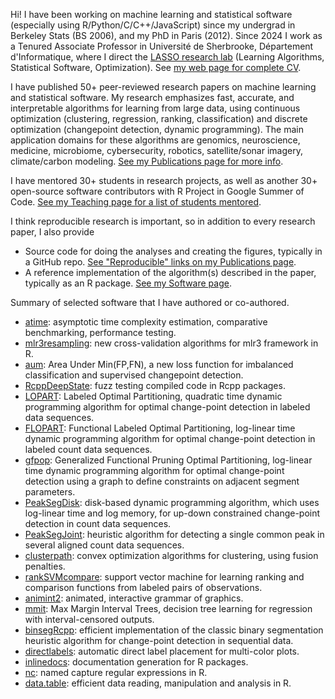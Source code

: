 Hi! I have been working on machine learning and statistical software
(especially using R/Python/C/C++/JavaScript) since my undergrad in
Berkeley Stats (BS 2006), and my PhD in Paris (2012). Since 2024 I
work as a Tenured Associate Professor in Université de Sherbrooke,
Département d'Informatique, where I direct the [LASSO research
lab](https://lassolab.org/) (Learning Algorithms, Statistical
Software, Optimization). 
See [my web page for complete
CV](https://tdhock.github.io/).

I have published 50+ peer-reviewed research papers on machine learning and statistical software. 
My research emphasizes fast, accurate, and interpretable algorithms for learning from large data, using continuous optimization (clustering, regression, ranking, classification) and discrete optimization (changepoint detection, dynamic programming). The main application domains for these algorithms are genomics, neuroscience, medicine, microbiome, cybersecurity, robotics, satellite/sonar imagery, climate/carbon modeling. [See my Publications page for more info](https://tdhock.github.io/publications/).

I have mentored 30+ students in research projects, as well as another 30+ open-source software contributors with R Project in Google Summer of Code.
[See my Teaching page for a list of students mentored](https://tdhock.github.io/teaching/).

I think reproducible research is important, so in addition to every research paper, I also provide

* Source code for doing the analyses and creating the figures,
  typically in a GitHub repo. [See "Reproducible" links on my
  Publications page](https://tdhock.github.io/publications/).
* A reference implementation of the algorithm(s) described in the
  paper, typically as an R package. [See my Software
  page](https://tdhock.github.io/software/).
  
Summary of selected software that I have authored or co-authored.

* [atime](https://github.com/tdhock/atime): asymptotic time complexity estimation, comparative benchmarking, performance testing.
* [mlr3resampling](https://github.com/tdhock/mlr3resampling): new cross-validation algorithms for mlr3 framework in R.
* [aum](https://github.com/tdhock/aum): Area Under Min(FP,FN), a new loss function for imbalanced classification and supervised changepoint detection.
* [RcppDeepState](https://github.com/FabrizioSandri/RcppDeepState): fuzz testing compiled code in Rcpp packages.
* [LOPART](https://github.com/tdhock/LOPART): Labeled Optimal Partitioning, quadratic time dynamic programming algorithm for optimal change-point detection in labeled data sequences.
* [FLOPART](https://github.com/tdhock/FLOPART): Functional Labeled Optimal Partitioning, log-linear time dynamic programming algorithm for optimal change-point detection in labeled count data sequences.
* [gfpop](https://github.com/vrunge/gfpop): Generalized Functional Pruning Optimal Partitioning, log-linear time dynamic programming algorithm for optimal change-point detection using a graph to define constraints on adjacent segment parameters.
* [PeakSegDisk](https://github.com/tdhock/PeakSegDisk): disk-based dynamic programming algorithm, which uses log-linear time and log memory, for up-down constrained change-point detection in count data sequences.
* [PeakSegJoint](https://github.com/tdhock/PeakSegJoint): heuristic algorithm for detecting a single common peak in several aligned count data sequences.
* [clusterpath](http://clusterpath.r-forge.r-project.org/): convex optimization algorithms for clustering, using fusion penalties.
* [rankSVMcompare](https://github.com/tdhock/rankSVMcompare): support vector machine for learning ranking and comparison functions from labeled pairs of observations.
* [animint2](https://github.com/tdhock/animint2): animated, interactive grammar of graphics.
* [mmit](https://github.com/aldro61/mmit): Max Margin Interval Trees, decision tree learning for regression with interval-censored outputs.
* [binsegRcpp](https://github.com/tdhock/binsegRcpp): efficient implementation of the classic binary segmentation heuristic algorithm for change-point detection in sequential data.
* [directlabels](https://github.com/tdhock/directlabels): automatic direct label placement for multi-color plots.
* [inlinedocs](https://github.com/tdhock/inlinedocs): documentation generation for R packages.
* [nc](https://github.com/tdhock/nc): named capture regular expressions in R.
* [data.table](https://github.com/rdatatable/data.table): efficient data reading, manipulation and analysis in R.
